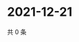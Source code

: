 # 2021-12-21

共 0 条

<!-- BEGIN WEIBO -->
<!-- 最后更新时间 Tue Dec 21 2021 13:15:09 GMT+0800 (China Standard Time) -->

<!-- END WEIBO -->
